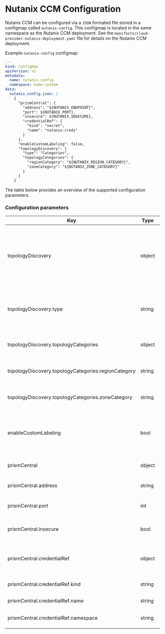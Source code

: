 # Nutanix CCM Configuration

Nutanix CCM can be configured via a `JSON` formated file stored in a configmap called `nutanix-config`. This configmap is located in the same namespace as the Nutanix CCM deployment. See the `manifests/cloud-provider-nutanix-deployment.yaml` file for details on the Nutanix CCM deployment. 

Example `nutanix-config` configmap:
```YAML
---
kind: ConfigMap
apiVersion: v1
metadata:
  name: nutanix-config
  namespace: kube-system
data:
  nutanix_config.json: |-
    {
      "prismCentral": {
        "address": "${NUTANIX_ENDPOINT}",
        "port": ${NUTANIX_PORT},
        "insecure": ${NUTANIX_INSECURE},
        "credentialRef": {
          "kind": "secret",
          "name": "nutanix-creds"
        }
      },
      "enableCustomLabeling": false,
      "topologyDiscovery": {
        "type": "Categories",
        "topologyCategories": {
          "regionCategory": "${NUTANIX_REGION_CATEGORY}",
          "zoneCategory": "${NUTANIX_ZONE_CATEGORY}"
        }
      }
    }

```

The table below provides an overview of the supported configuration parameters.

### Configuration parameters

| Key                                               |Type  |Description                                                                                                                                           |
|---------------------------------------------------|------|------------------------------------------------------------------------------------------------------------------------------------------------------|
|topologyDiscovery                                  |object|(Optional) Configures the topology discovery mode.<br>`Prism` topology discovery is used by default if `topologyDiscovery` attribute is not passed.   |
|topologyDiscovery.type                             |string|Topology Discovery mode. Can be `Prism` or `Categories`. See [Topology Discovery](./topology_discovery.md) for more information.                      |
|topologyDiscovery.topologyCategories               |object|Required if topology discovery mode is `Categories`.<br>                                                                                              |
|topologyDiscovery.topologyCategories.regionCategory|string|Category key defining the region of the Kubernetes node.                                                                                              |
|topologyDiscovery.topologyCategories.zoneCategory  |string|Category key defining the zone of the Kubernetes node.                                                                                                |
|enableCustomLabeling                               |bool  |Boolean value to enable custom labeling. See [Custom Labeling](./custom_labeling.md) for more information.<br>Default: `false`                        |
|prismCentral                                       |object|Prism Central endpoint configuration.                                                                                                                 |
|prismCentral.address                               |string|FQDN/IP of the Prism Central endpoint.                                                                                                                |
|prismCentral.port                                  |int   |Port to connect to Prism Central.<br>Default: `9440`                                                                                                  |
|prismCentral.insecure                              |bool  |Disable Prism Central certificate checking.<br>Default: `false`                                                                                       |
|prismCentral.credentialRef                         |object|Prism Central credential configuration. See [Credentials](./ccm_credentials.md) for more information.                                                 |
|prismCentral.credentialRef.kind                    |string|Credential kind.<br>Allowed value: `secret`                                                                                                           |
|prismCentral.credentialRef.name                    |string|Name of the secret.                                                                                                                                   |
|prismCentral.credentialRef.namespace               |string|(Optional) Namespace of the secret.                                                                                                                   |

